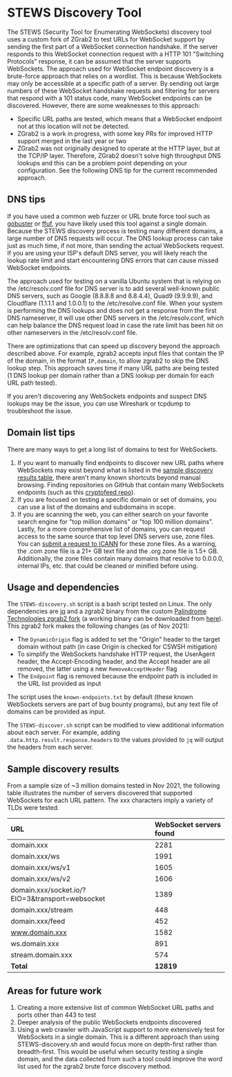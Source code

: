 # STEWS Discovery Tool

The STEWS (Security Tool for Enumerating WebSockets) discovery tool uses
a custom fork of ZGrab2 to test URLs for WebSocket support by sending the
first part of a WebSocket connection handshake. If the server responds to this
WebSocket connection request with a HTTP 101 "Switching Protocols" response,
it can be assumed that the server supports WebSockets.
The approach used for WebSocket endpoint discovery is a brute-force approach
that relies on a wordlist. This is because WebSockets may only be accessible
at a specific path of a server. By sending out large numbers of these WebSocket
handshake requests and filtering for servers that respond with
a 101 status code, many WebSocket endpoints can be discovered.
However, there are some weaknesses to this approach:
- Specific URL paths are tested, which means that a WebSocket endpoint not
at this location will not be detected.
- ZGrab2 is a work in progress, with some key PRs for improved HTTP support
merged in the last year or two
- ZGrab2 was not originally designed to operate at the HTTP layer,
but at the TCP/IP layer. Therefore, ZGrab2 doesn't solve high throughput
DNS lookups and this can be a problem point depending on your configuration.
See the following DNS tip for the current recommended approach.

## DNS tips

If you have used a common web fuzzer or URL brute force tool such as
[gobuster](https://github.com/OJ/gobuster) or [ffuf](https://github.com/ffuf/ffuf),
you have likely used this tool against a single domain. Because the STEWS
discovery process is testing many different domains, a large number of DNS
requests will occur. The DNS lookup process can take just as much time, if
not more, than sending the actual WebSockets request.
If you are using your ISP's default DNS server, you will likely
reach the lookup rate limit and start encountering DNS errors that
can cause missed WebSocket endpoints.

The approach used for testing on a vanilla Ubuntu system that is relying on the
/etc/resolv.conf file for DNS server is to add several well-known public DNS
servers, such as Google (8.8.8.8 and 8.8.4.4), Quad9 (9.9.9.9), and
Cloudflare (1.1.1.1 and 1.0.0.1) to the /etc/resolve.conf file. When your system
is performing the DNS lookups and does not get a response
from the first DNS nameserver, it will use other DNS
servers in the /etc/resolv.conf, which can help balance the DNS
request load in case the rate limit has been hit on other nameservers
in the /etc/resolv.conf file.

There are optimizations that can speed up discovery beyond the approach described
above. For example, zgrab2 accepts input files that contain the IP of the domain,
in the format `IP,domain`, to allow zgrab2 to skip the DNS lookup step. This
approach saves time if many URL paths are being tested
(1 DNS lookup per domain rather than a DNS lookup per domain
for each URL path tested).

If you aren't discovering any WebSockets endpoints and suspect DNS lookups may
be the issue, you can use Wireshark or tcpdump to troubleshoot the issue.

## Domain list tips

There are many ways to get a long list of domains to test for WebSockets.

1. If you want to manually find endpoints to discover new URL paths where
WebSockets may exist beyond what is listed in the
[sample discovery results table](#sample-discovery-results),
there aren't many known shortcuts beyond manual browsing. Finding
repositories on GitHub that contain many WebSockets endpoints
(such as this [cryptofeed repo](https://github.com/bmoscon/cryptofeed)).
2. If you are focused on testing a specific domain or set of domains,
you can use a list of the domains and subdomains in scope.
3. If you are scanning the web, you can either search
on your favorite search engine for "top million domains"
or "top 100 million domains". Lastly, for a more comprehensive
list of domains, you can request access to the same source that
top level DNS servers use, zone files. You can
[submit a request to ICANN](https://czds.icann.org/home) for these zone files.
As a warning, the .com zone file is a 21+ GB text file and the .org zone file
is 1.5+ GB. Additionally, the zone files contain many domains that resolve to
0.0.0.0, internal IPs, etc. that could be cleaned or minified before using.

## Usage and dependencies

The `STEWS-discovery.sh` script is a bash script tested on Linux.
The only dependencies are [jq](https://github.com/stedolan/jq)
and a zgrab2 binary from the custom
[Palindrome Technologies zgrab2 fork](https://github.com/PalindromeLabs/zgrab2)
(a working binary can be downloaded from
[here](https://github.com/PalindromeLabs/zgrab2/releases/download/v0.1.7/zgrab2)).
This zgrab2 fork makes the following changes (as of Nov 2021):
- The `DynamicOrigin` flag is added to set the "Origin" header to the
target domain without path (in case Origin is checked for CSWSH mitigation)
- To simplify the WebSockets handshake HTTP request, the UserAgent header,
the Accept-Encoding header, and the Accept header are all removed,
the latter using a new `RemoveAcceptHeader` flag
- The `Endpoint` flag is removed because the endpoint path is included in the
URL list provided as input

The script uses the `known-endpoints.txt` by default
(these known WebSockets servers are part of bug bounty programs),
but any text file of domains can be provided as input.

The `STEWS-discover.sh` script can be modified to view additional information
about each server. For example, adding `.data.http.result.response.headers` to
the values provided to `jq` will output the headers from each server.

## Sample discovery results

From a sample size of ~3 million domains tested in Nov 2021,
the following table illustrates the number of servers
discovered that supported WebSockets for each URL pattern.
The xxx characters imply a variety of TLDs were tested.

| URL                       |  WebSocket servers found   |
| :------------------------ | :------------------------  |
| domain.xxx                |            2281            |
| domain.xxx/ws             |            1991            |
| domain.xxx/ws/v1          |            1605            |
| domain.xxx/ws/v2          |            1606            |
| domain.xxx/socket.io/?EIO=3&transport=websocket | 1389 |
| domain.xxx/stream         |            448             |
| domain.xxx/feed           |            452             |
| www.domain.xxx            |            1582            |
| ws.domain.xxx             |            891             |
| stream.domain.xxx         |            574             |
| **Total**                 |         **12819**          |

## Areas for future work

1. Creating a more extensive list of common WebSocket URL paths and ports
other than 443 to test
2. Deeper analysis of the public WebSockets endpoints discovered
3. Using a web crawler with JavaScript support to more extensively test for
WebSockets in a single domain. This is a different approach than using STEWS-discovery.sh
and would focus more on depth-first rather than breadth-first. This would be
useful when security testing a single domain, and the data collected from such a
tool could improve the word list used for the zgrab2 brute force discovery method.
